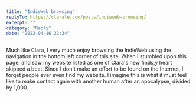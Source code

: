 ```yaml
---
title: "IndieWeb browsing"
replyTo: https://clarale.com/posts/indieweb-browsing/
excerpt: ""
category: "Reply"
date: "2022-04-16 22:34"
---
```

Much like Clara, I very much enjoy browsing the IndieWeb using the navigation in the bottom left corner of this site. When I stumbled upon this page, and saw my website listed as one of Clara's new finds,y heart skipped a beat. Since I don't make an effort to be found on the Internet, I forget people ever even find my website. I imagine this is what it must feel like to make contact again with another human after an apocalypse, divided by 1,000.